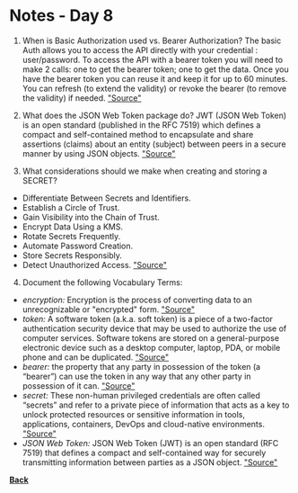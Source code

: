 # Notes - Day 8

1. When is Basic Authorization used vs. Bearer Authorization? The basic Auth allows you to access the API directly with your credential : user/password. To access the API with a bearer token you will need to make 2 calls: one to get the bearer token; one to get the data. Once you have the bearer token you can reuse it and keep it for up to 60 minutes. You can refresh (to extend the validity) or revoke the bearer (to remove the validity) if needed. <a href = "https://community.mega.com/t5/REST-API/Basic-Auth-vs-Bearer-Token/td-p/23476">"Source"</a>

2. What does the JSON Web Token package do? JWT (JSON Web Token) is an open standard (published in the RFC 7519) which defines a compact and self-contained method to encapsulate and share assertions (claims) about an entity (subject) between peers in a secure manner by using JSON objects. <a href = "https://www.bbva.com/en/json-web-tokens-jwt-how-to-use-them-safely/">"Source"</a>

3. What considerations should we make when creating and storing a SECRET?

- Differentiate Between Secrets and Identifiers.
- Establish a Circle of Trust.
- Gain Visibility into the Chain of Trust.
- Encrypt Data Using a KMS.
- Rotate Secrets Frequently.
- Automate Password Creation.
- Store Secrets Responsibly.
- Detect Unauthorized Access. <a href = "https://www.google.com/search?q=What+considerations+should+we+make+when+creating+and+storing+a+SECRET%3F&rlz=1C1CHZN_enUS962US962&oq=What+considerations+should+we+make+when+creating+and+storing+a+SECRET%3F&aqs=chrome..69i57.1534j0j4&sourceid=chrome&ie=UTF-8">"Source"</a>

4. Document the following Vocabulary Terms:

- *encryption:* Encryption is the process of converting data to an unrecognizable or "encrypted" form. <a href = "https://techterms.com/definition/encryption">"Source"</a>
- *token:* A software token (a.k.a. soft token) is a piece of a two-factor authentication security device that may be used to authorize the use of computer services. Software tokens are stored on a general-purpose electronic device such as a desktop computer, laptop, PDA, or mobile phone and can be duplicated. <a href = "https://en.wikipedia.org/wiki/Software_token#:~:text=A%20software%20token%20(a.k.a.%20soft,phone%20and%20can%20be%20duplicated.">"Source"</a>
- *bearer:* the property that any party in possession of the token (a “bearer”) can use the token in any way that any other party in possession of it can. <a href = "https://www.devopsschool.com/blog/what-is-bearer-token-and-how-it-works/">"Source"</a>
- *secret:* These non-human privileged credentials are often called “secrets” and refer to a private piece of information that acts as a key to unlock protected resources or sensitive information in tools, applications, containers, DevOps and cloud-native environments. <a href = "https://www.cyberark.com/what-is/secrets-management/#:~:text=What%20is%20a%20Secret%3F,DevOps%20and%20cloud%2Dnative%20environments.">"Source"</a>
- *JSON Web Token:* JSON Web Token (JWT) is an open standard (RFC 7519) that defines a compact and self-contained way for securely transmitting information between parties as a JSON object. <a href = "https://jwt.io/introduction">"Source"</a>

<a href = "https://github.com/scottie-l/reading-notes/tree/main/reading-notes-401">**Back**</a>
